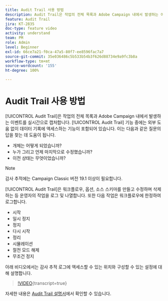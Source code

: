 ```yaml
---
title: Audit Trail 사용 방법
description: Audit Trail은 작업의 전체 목록과 Adobe Campaign 내에서 발생하는 이벤트를 실시간으로 캡처합니다.
feature: Audit Trail
jira: KT-2835
doc-type: feature video
activity: understand
team: PM
role: Admin
level: Beginner
exl-id: 66ce7a21-f0ca-47a5-80f7-ee8596fac7a7
source-git-commit: 35e036486c5b533b54b3f626d88734e9a9fc3b8a
workflow-type: tm+mt
source-wordcount: '155'
ht-degree: 100%

---
```


# Audit Trail 사용 방법

[!UICONTROL Audit Trail]은 작업의 전체 목록과 Adobe Campaign 내에서 발생하는 이벤트를 실시간으로 캡처합니다. [!UICONTROL Audit Trail] 기능 중에는 외부 도움 없이 데이터 기록에 액세스하는 기능이 포함되어 있습니다. 이는 다음과 같은 질문의 답을 찾는 데 도움이 됩니다.

* 개체는 어떻게 되었습니까?
* 누가 그리고 언제 마지막으로 수정했습니까?
* 이전 상태는 무엇이었습니까?

>[!NOTE]
>
>감사 추적에는 Campaign Classic 버전 19.1 이상이 필요합니다.

[!UICONTROL Audit Trail]은 워크플로우, 옵션, 소스 스키마를 만들고 수정하며 삭제하는 등 운영자의 작업을 로그 및 나열합니다. 또한 다음 작업은 워크플로우에 한정하여 로그합니다.

* 시작
* 일시 정지
* 정지
* 다시 시작
* 정리
* 시뮬레이션
* 절전 모드 해제
* 무조건 정지

아래 비디오에서는 감사 추적 로그에 액세스할 수 있는 위치와 구성할 수 있는 설정에 대해 설명합니다.

>[!VIDEO](https://video.tv.adobe.com/v/27425?quality=12&learn=on){transcript=true}

자세한 내용은 [Audit Trail 설명서](https://experienceleague.adobe.com/docs/campaign-classic/using/monitoring-campaign-classic/production-procedures/audit-trail.html?lang=ko)에서 확인할 수 있습니다.
